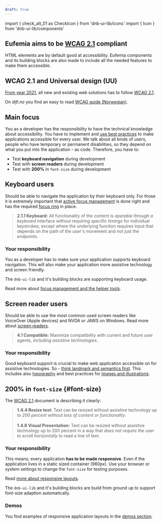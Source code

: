 ```yaml
---
draft: true
---
```


import { check_alt_01 as CheckIcon } from 'dnb-ui-lib/icons'
import { Icon } from 'dnb-ui-lib/components'

## Eufemia aims to be [WCAG 2.1](https://www.w3.org/TR/WCAG21/) compliant

HTML elements are by default good at accessibility. Eufemia components and its building blocks are also made to include all the needed features to make them accessible.

## WCAG 2.1 and Universal design (UU)

[From year 2021](https://uu.difi.no/krav-og-regelverk/webdirektivet-og-wcag-21), all new and existing web solutions has to follow [WCAG 2.1](https://www.w3.org/TR/WCAG21/).

On _difi.no_ you find an easy to read [ WCAG guide (Norwegian)](https://uu.difi.no/krav-og-regelverk/wcag-20-standarden).

## Main focus

You as a developer has the responsibility to have the technical knowledge about accessibility. You have to implement and [use best practices](!/uilib/usage/accessibility) to make applications accessible for every user. We talk about all kinds of users, people who have temporary or permanent disabilities, so they depend on what you put into the application - as code. Therefore, you have to:

- Test **keyboard navigation** during development <Icon icon={CheckIcon} aria-hidden />
- Test with **screen readers** during development <Icon icon={CheckIcon} aria-hidden />
- Test with **200%** in `font-size` during development <Icon icon={CheckIcon} aria-hidden />

## Keyboard users

Should be able to navigate the application by their keyboard only. For those it is extremely important that [active focus management](uilib/usage/accessibility/focus) is done right and has the required [focus ring](https://www.w3.org/TR/2008/REC-WCAG20-20081211/#navigation-mechanisms-focus-visible) in place.

> **2.1.1 Keyboard:** All functionality of the content is _operable through a keyboard_ interface without requiring specific timings for individual keystrokes, except where the underlying function requires input that depends on the path of the user's movement and not just the endpoints.

### Your responsibility

You as a developer has to make sure your application supports keyboard navigation. This will also make your application more assistive technology and screen friendly.

The `dnb-ui-lib` and it's building blocks are supporting keyboard usage.

Read more about [focus management and the helper tools](!/uilib/usage/accessibility/focus).

## Screen reader users

Should be able to use the most common used screen readers like VoiceOver (Apple devices) and NVDA or JAWS on Windows. Read more about [screen readers](!/uilib/usage/accessibility/screenreader).

> **4.1 Compatible:** Maximize compatibility with current and future user agents, _including assistive technologies_.

### Your responsibility

Good keyboard support is crucial to make web application accessible on for assistive technologies. So - [think landmark and semantics first](!/uilib/usage/accessibility#landmark--and-semantics-example). This includes also [typography](!/uilib/usage/best-practices/for-typography#think-semantics-first) and best practices for [images and illustrations](!/uilib/usage/accessibility/screenreader).

## **200%** in `font-size` {#font-size}

The [WCAG 2.1](https://www.w3.org/TR/WCAG21/) document is describing it clearly:

> **1.4.4 Resize text:** Text can be resized without assistive technology _up to 200 percent without loss of content or functionality_.<br /><br /> **1.4.8 Visual Presentation:** Text can be resized without assistive technology up to 200 percent in a way that _does not require the user to scroll horizontally_ to read a line of text.

### Your responsibility

This means; every application **has to be made responsive**. Even if the application lives in a static sized container (960px). Use your browser or system settings to change the `font-size` for testing purposes.

Read [more about responsive layouts](!/uilib/usage/layout#responsiveness).

The `dnb-ui-lib` and it's building blocks are build from ground up to support font-size adaption automatically.

### Demos

You find examples of responsive application layouts in the [demos section](!/uilib/getting-started/demos).
